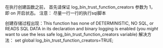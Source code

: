 在执行创建函数之前， 首先请保证 log_bin_trust_function_creators 参数为 1， 即 on 开启状态。
注意：
尽量一行一行的执行sql脚本

创建存储过程出现：This function has none of DETERMINISTIC, NO SQL, or READS SQL DATA in its declaration and binary logging is enabled (you *might* want to use the less safe log_bin_trust_function_creators variable)
解决方法：
set global log_bin_trust_function_creators=TRUE;